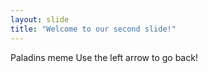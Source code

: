 ```yaml
---
layout: slide
title: "Welcome to our second slide!"
---
```

Paladins meme
Use the left arrow to go back!
